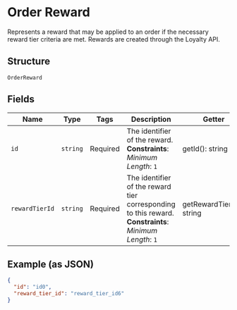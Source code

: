 
# Order Reward

Represents a reward that may be applied to an order if the necessary
reward tier criteria are met. Rewards are created through the Loyalty API.

## Structure

`OrderReward`

## Fields

| Name | Type | Tags | Description | Getter | Setter |
|  --- | --- | --- | --- | --- | --- |
| `id` | `string` | Required | The identifier of the reward.<br>**Constraints**: *Minimum Length*: `1` | getId(): string | setId(string id): void |
| `rewardTierId` | `string` | Required | The identifier of the reward tier corresponding to this reward.<br>**Constraints**: *Minimum Length*: `1` | getRewardTierId(): string | setRewardTierId(string rewardTierId): void |

## Example (as JSON)

```json
{
  "id": "id0",
  "reward_tier_id": "reward_tier_id6"
}
```

